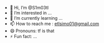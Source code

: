 - 👋 Hi, I’m @S1m03tl
- 👀 I’m interested in ...
- 🌱 I’m currently learning ...
- 📫 How to reach me : etlsimo01@gmail.com
- 😄 Pronouns: tf is that
- ⚡ Fun fact: ...

<!---
S1m03tl/S1m03tl is a ✨ special ✨ repository because its `README.md` (this file) appears on your GitHub profile.
You can click the Preview link to take a look at your changes.
--->
